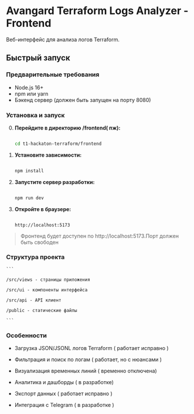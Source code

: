 # Avangard Terraform Logs Analyzer - Frontend

Веб-интерфейс для анализа логов Terraform.

## Быстрый запуск

### Предварительные требования

- Node.js 16+
- npm или yarn
- Бэкенд сервер (должен быть запущен на порту 8080)

### Установка и запуск

0. **Перейдите в директорию /frontend( пж):**

   ```bash

   cd t1-hackaton-terraform/frontend

   ```

1. **Установите зависимости:**

   ```bash

   npm install

   ```

2. **Запустите сервер разработки:**

   ```bash

   npm run dev

   ```

3. **Откройте в браузере:**

   ```text

   http://localhost:5173

   ```

> Фронтенд будет доступен по http://localhost:5173.Порт должен быть свободен

### Структура проекта

    ```

    /src/views - страницы приложения

    /src/ui - компоненты интерфейса

    /src/api - API клиент

    /public - статические файлы

    ```

### Особенности

- Загрузка JSON/JSONL логов Terraform ( работает исправно )

- Фильтрация и поиск по логам ( работает, но с нюансами )

- Визуализация временных линий ( временно отключена)

- Аналитика и дашборды ( в разработке)

- Экспорт данных ( работает исправно )

- Интеграция с Telegram ( в разработке )
